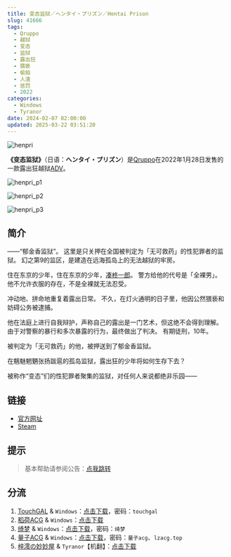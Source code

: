 ```yaml
---
title: 变态监狱／ヘンタイ・プリズン／Hentai Prison
slug: 41666
tags:
  - Qruppo
  - 越狱
  - 变态
  - 监狱
  - 露出狂
  - 猥亵
  - 偷拍
  - 人渣
  - 惩罚
  - 2022
categories:
  - Windows
  - Tyranor
date: 2024-02-07 02:00:00
updated: 2025-03-22 03:51:20
---
```


![henpri](https://static.saop.cc/vns/img/henpri.webp)

**《变态监狱》**（日语：**ヘンタイ・プリズン**）是[Qruppo](https://zh.moegirl.org.cn/index.php?title=Qruppo&action=edit&redlink=1)在2022年1月28日发售的一款露出狂越狱[ADV](https://zh.moegirl.org.cn/ADV)。

<!-- more -->

![henpri_p1](https://static.saop.cc/vns/img/henpri_p1.webp)

![henpri_p2](https://static.saop.cc/vns/img/henpri_p2.webp)

![henpri_p3](https://static.saop.cc/vns/img/henpri_p3.webp)

## 简介

——“郁金香监狱”。
这里是只关押在全国被判定为「无可救药」的性犯罪者的监狱。
幻之第9的监区，是建造在远海孤岛上的无法越狱的牢房。

住在东京的少年，住在东京的少年，[凑柊一郎](https://zh.moegirl.org.cn/index.php?title=凑柊一郎&action=edit&redlink=1)。
警方给他的代号是「全裸男」。
他不允许衣服的存在，不是全裸就无法忍受。

冲动地、拼命地重复着露出日常。
不久，在灯火通明的日子里，他因公然猥亵和妨碍公务被逮捕。

他在法庭上进行自我辩护，声称自己的露出是一门艺术，但这绝不会得到理解。
由于对警察的暴行和多次暴露的行为，最终做出了判决。
有期徒刑，10年。

被判定为「无可救药」的他，被押送到了郁金香监狱。

在魑魅魍魉张扬跋扈的孤岛监狱，露出狂的少年将如何生存下去？

被称作“变态”们的性犯罪者聚集的监狱，对任何人来说都绝非乐园——

## 链接

- [官方网址](https://qruppo.com/products/henpri/)
- [Steam](https://store.steampowered.com/app/3094010/)

## 提示

> 基本帮助请参阅公告：[点我跳转](/)

## 分流

1. [TouchGAL](https://www.touchgal.io/) & `Windows`：[点击下载](https://pan.touchgal.net/s/barPh5)，密码：`touchgal`
2. [稻荷ACG](https://amoebi.com/) & `Windows`：[点击下载](https://aozora-b2.zrflie.top/upfiles/jp/1741322906492/HENPRI.rar)
3. [绮梦](https://acgs.one/) & `Windows`：[点击下载](https://game.acgs.one/game/332.html)，密码：`绮梦`
4. [量子ACG](https://lzacg.org/) & `Windows`：[点击下载](https://lzacg.org/8907)，密码：`量子acg`、`lzacg.top`
5. [梓澪の妙妙屋](https://zi0.cc/) & `Tyranor`【机翻】：[点击下载](https://zi0.cc/d/%60%E3%80%90%E5%BD%92%20%E6%A1%A3%E3%80%91/%E3%80%90Tyranor%E5%90%88%E9%9B%86%E3%80%91/%E5%8F%98%E6%80%81%E7%9B%91%E7%8B%B1%E3%80%90%E6%9C%BA%E7%BF%BB%E3%80%91.rar?sign=uj1j1HCK-GPKur4doCNf7BOWxW-d-GjR5g4bRoustRk=:0)
